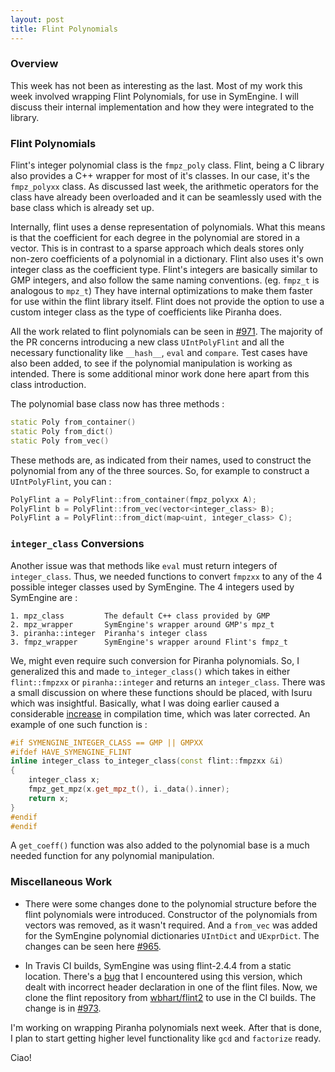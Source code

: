 ```yaml
---
layout: post
title: Flint Polynomials
---
```


### Overview

This week has not been as interesting as the last. Most of my work this week involved wrapping Flint Polynomials, for use in SymEngine. I will discuss their internal implementation and how they were integrated to the library.

### Flint Polynomials

Flint's integer polynomial class is the `fmpz_poly` class. Flint, being a C library also provides a C++ wrapper for most of it's classes. In our case, it's the `fmpz_polyxx` class. As discussed last week, the arithmetic operators for the class have already been overloaded and it can be seamlessly used with the base class which is already set up.

Internally, flint uses a dense representation of polynomials. What this means is that the coefficient for each degree in the polynomial are stored in a vector. This is in contrast to a sparse approach which deals stores only non-zero coefficients of a polynomial in a dictionary. Flint also uses it's own integer class as the coefficient type. Flint's integers are basically similar to GMP integers, and also follow the same naming conventions. (eg. `fmpz_t` is analogous to `mpz_t`) They have internal optimizations to make them faster for use within the flint library itself. Flint does not provide the option to use a custom integer class as the type of coefficients like Piranha does.

All the work related to flint polynomials can be seen in [#971](https://github.com/symengine/symengine/pull/971). The majority of the PR concerns introducing a new class `UIntPolyFlint` and all the necessary functionality like `__hash__`, `eval` and `compare`. Test cases have also been added, to see if the polynomial manipulation is working as intended. There is some additional minor work done here apart from this class introduction.

The polynomial base class now has three methods :

```c++
static Poly from_container()
static Poly from_dict()
static Poly from_vec()
```
These methods are, as indicated from their names, used to construct the polynomial from any of the three sources. So, for example to construct a `UIntPolyFlint`, you can : 

```c++
PolyFlint a = PolyFlint::from_container(fmpz_polyxx A);
PolyFlint b = PolyFlint::from_vec(vector<integer_class> B);
PolyFlint a = PolyFlint::from_dict(map<uint, integer_class> C);
```

### `integer_class` Conversions

Another issue was that methods like `eval` must return integers of `integer_class`. Thus, we needed functions to convert `fmpzxx` to any of the 4 possible integer classes used by SymEngine. The 4 integers used by SymEngine are :

```
1. mpz_class         The default C++ class provided by GMP
2. mpz_wrapper       SymEngine's wrapper around GMP's mpz_t
3. piranha::integer  Piranha's integer class
3. fmpz_wrapper      SymEngine's wrapper around Flint's fmpz_t
```

We, might even require such conversion for Piranha polynomials. So, I generalized this and made `to_integer_class()` which takes in either `flint::fmpzxx` or `piranha::integer` and returns an `integer_class`. There was a small discussion on where these functions should be placed, with Isuru which was insightful. Basically, what I was doing earlier caused a considerable [increase](https://github.com/symengine/symengine/pull/971#issuecomment-223743950) in compilation time, which was later corrected. An example of one such function is : 

```c++
#if SYMENGINE_INTEGER_CLASS == GMP || GMPXX
#ifdef HAVE_SYMENGINE_FLINT
inline integer_class to_integer_class(const flint::fmpzxx &i)
{
    integer_class x;
    fmpz_get_mpz(x.get_mpz_t(), i._data().inner);
    return x;
}
#endif
#endif
```

A `get_coeff()` function was also added to the polynomial base is a much needed function for any polynomial manipulation.

### Miscellaneous Work

- There were some changes done to the polynomial structure before the flint polynomials were introduced. Constructor of the polynomials from vectors was removed, as it wasn't required. And a `from_vec` was added for the SymEngine polynomial dictionaries `UIntDict` and `UExprDict`. The changes can be seen here [#965](https://github.com/symengine/symengine/pull/965/).

- In Travis CI builds, SymEngine was using flint-2.4.4 from a static location. There's a [bug](https://github.com/wbhart/flint2/issues/217) that I encountered using this version, which dealt with incorrect header declaration in one of the flint files. Now, we clone the flint repository from  [wbhart/flint2](https://github.com/wbhart/flint2/) to use in the CI builds. The change is in [#973](https://github.com/symengine/symengine/pull/973).

I'm working on wrapping Piranha polynomials next week. After that is done, I plan to start getting higher level functionality like `gcd` and `factorize` ready.

Ciao!